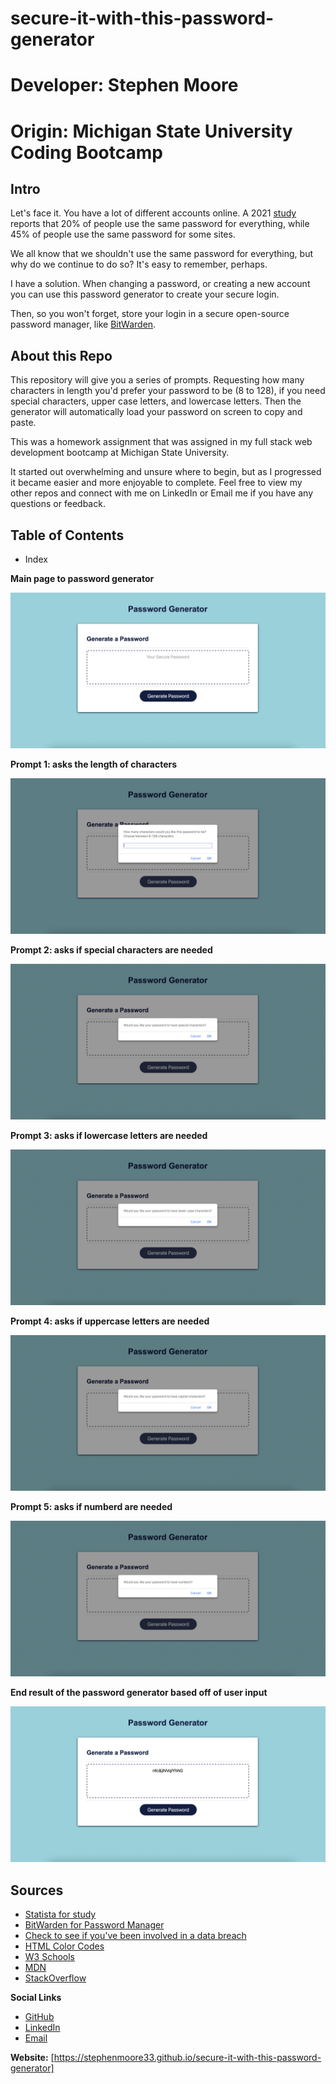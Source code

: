 # secure-it-with-this-password-generator
# Developer: Stephen Moore
# Origin: Michigan State University Coding Bootcamp

## Intro
Let's face it. You have a lot of different accounts online. A 2021 [study](https://www.statista.com/statistics/763091/us-use-of-same-online-passwords/)  reports that 20% of people use the same password for everything, while 45% of people use the same password for some sites.

We all know that we shouldn't use the same password for everything, but why do we continue to do so? It's easy to remember, perhaps.

I have a solution. When changing a password, or creating a new account you can use this password generator to create your secure login. 

Then, so you won't forget, store your login in a secure open-source password manager, like [BitWarden](https://bitwarden.com).

## About this Repo
This repository will give you a series of prompts. Requesting how many characters in length you'd prefer your password to be (8 to 128), if you need special characters, upper case letters, and lowercase letters. Then the generator will automatically load your password on screen to copy and paste. 

This was a homework assignment that was assigned in my full stack web development bootcamp at Michigan State University.

It started out overwhelming and unsure where to begin, but as I progressed it became easier and more enjoyable to complete. Feel free to view my other repos and connect with me on LinkedIn or Email me if you have any questions or feedback.

## Table of Contents
- Index

**Main page to password generator**

![Home page](Assets/images/1.png)

**Prompt 1: asks the length of characters**

![Prompt #1](Assets/images/2.png)

**Prompt 2: asks if special characters are needed**

![Prompt #2](Assets/images/3.png)

**Prompt 3: asks if lowercase letters are needed**

![Prompt #3](Assets/images/4.png)

**Prompt 4: asks if uppercase letters are needed**

![Prompt #4](Assets/images/5.png)

**Prompt 5: asks if numberd are needed**

![Prompt #5](Assets/images/6.png)

**End result of the password generator based off of user input**

![End Result](Assets/images/7.png)

## Sources
- [Statista for study](https://www.statista.com/statistics/763091/us-use-of-same-online-passwords/)
- [BitWarden for Password Manager](https://bitwarden.com)
- [Check to see if you've been involved in a data breach](https://haveibeenpwned.com)
- [HTML Color Codes](https://htmlcolorcodes.com/color-picker/)
- [W3 Schools](https://www.w3schools.com)
- [MDN](https://developer.mozilla.org/en-US/)
- [StackOverflow](https://stackoverflow.com)



**Social Links**
- [GitHub](https://github.com/stephenmoore33)
- [LinkedIn](https://www.linkedin.com/in/smoore320/)
- [Email](mailto:stephenmoore33@outlook.com)

**Website:**
[https://stephenmoore33.github.io/secure-it-with-this-password-generator]
